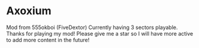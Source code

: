 # Axoxium
Mod from 555okboi (FiveDextor)
Currently having 3 sectors playable. 
Thanks for playing my mod! Please give me a star so I will have more active to add more content in the future!
